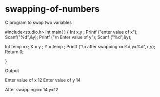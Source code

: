 # swapping-of-numbers
C program to swap two variables

#include<studio.h>
Int main( )
{
Int x,y ;
Printf ("enter value of x");
Scanf("%d",&y);
Printf ("\n Enter value of y");
Scanf ("%d",&y);

Int temp =x;
X = y ;
Y = temp ;
Printf ("\n after swapping:x=%d,y=%d",x,y);
Return 0;

}



Output

Enter value of x 12
Enter value of y 14

After swapping:x= 14,y=12

